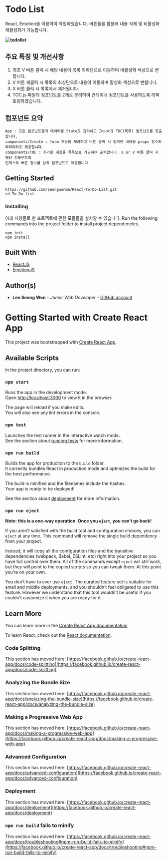 # Todo List
React, Emotion을 이용하여 작업하였습니다. 버튼들을 활용해 내용 삭제 및 비활성화 재활성화가 가능합니다.

**![todolist](https://images.velog.io/images/mzsw/post/bed0e070-056e-46a2-ac11-0989514e7c53/todolist.png)**  


## 주요 특징 및 개선사항

1. 최초 V 버튼 클릭 시 해당 내용이 목록 최하단으로 이동하며 비활성화 색상으로 변합니다.
2. V 버튼 재클릭 시 목록의 최상단으로 내용이 이동하며 활성화 색상으로 변합니다.
3. X 버튼 클릭 시 목록에서 제거됩니다.
4. TOC.js 파일의 컴포넌트를 2개로 분리하여 컨테이너 컴포넌트를 사용하도록 리팩토링하였습니다.


## 컴포넌트 요약
```
App : 모든 컴포넌트들의 데이터를 State로 관리하고 Input과 TOC(목록) 컴포넌트를 호출합니다.
components/Create : form 기능을 제공하고 버튼 클릭 시 입력한 내용을 props 함수의 파라미터로 제공합니다.
components/TOC : 추가한 내용을 목록으로 가공하여 출력합니다. X or V 버튼 클릭 시 해당 컴포넌트의 
인덱스와 버튼 정보를 상위 컴포넌트로 제공합니다.
```
## Getting Started
```
https://github.com/seongwonme/React-To-Do-List.git
cd To-Do-list
```

### Installing

아래 사항들로 현 프로젝트에 관한 모듈들을 설치할 수 있습니다.
Run the following commands into the project folder to install project dependencies.

```
npm init
npm install
```

## Built With

* [ReactJS](https://reactjs.org/)
* [EmotionJS](https://emotion.sh/docs/introduction)

## Author(s)

* **Lee Seong Won** - *Junior Web Developer* - [GitHub account](https://github.com/seongwonme)

# Getting Started with Create React App

This project was bootstrapped with [Create React App](https://github.com/facebook/create-react-app).

## Available Scripts

In the project directory, you can run:

### `npm start`

Runs the app in the development mode.\
Open [http://localhost:3000](http://localhost:3000) to view it in the browser.

The page will reload if you make edits.\
You will also see any lint errors in the console.

### `npm test`

Launches the test runner in the interactive watch mode.\
See the section about [running tests](https://facebook.github.io/create-react-app/docs/running-tests) for more information.

### `npm run build`

Builds the app for production to the `build` folder.\
It correctly bundles React in production mode and optimizes the build for the best performance.

The build is minified and the filenames include the hashes.\
Your app is ready to be deployed!

See the section about [deployment](https://facebook.github.io/create-react-app/docs/deployment) for more information.

### `npm run eject`

**Note: this is a one-way operation. Once you `eject`, you can’t go back!**

If you aren’t satisfied with the build tool and configuration choices, you can `eject` at any time. This command will remove the single build dependency from your project.

Instead, it will copy all the configuration files and the transitive dependencies (webpack, Babel, ESLint, etc) right into your project so you have full control over them. All of the commands except `eject` will still work, but they will point to the copied scripts so you can tweak them. At this point you’re on your own.

You don’t have to ever use `eject`. The curated feature set is suitable for small and middle deployments, and you shouldn’t feel obligated to use this feature. However we understand that this tool wouldn’t be useful if you couldn’t customize it when you are ready for it.

## Learn More

You can learn more in the [Create React App documentation](https://facebook.github.io/create-react-app/docs/getting-started).

To learn React, check out the [React documentation](https://reactjs.org/).

### Code Splitting

This section has moved here: [https://facebook.github.io/create-react-app/docs/code-splitting](https://facebook.github.io/create-react-app/docs/code-splitting)

### Analyzing the Bundle Size

This section has moved here: [https://facebook.github.io/create-react-app/docs/analyzing-the-bundle-size](https://facebook.github.io/create-react-app/docs/analyzing-the-bundle-size)

### Making a Progressive Web App

This section has moved here: [https://facebook.github.io/create-react-app/docs/making-a-progressive-web-app](https://facebook.github.io/create-react-app/docs/making-a-progressive-web-app)

### Advanced Configuration

This section has moved here: [https://facebook.github.io/create-react-app/docs/advanced-configuration](https://facebook.github.io/create-react-app/docs/advanced-configuration)

### Deployment

This section has moved here: [https://facebook.github.io/create-react-app/docs/deployment](https://facebook.github.io/create-react-app/docs/deployment)

### `npm run build` fails to minify

This section has moved here: [https://facebook.github.io/create-react-app/docs/troubleshooting#npm-run-build-fails-to-minify](https://facebook.github.io/create-react-app/docs/troubleshooting#npm-run-build-fails-to-minify)
